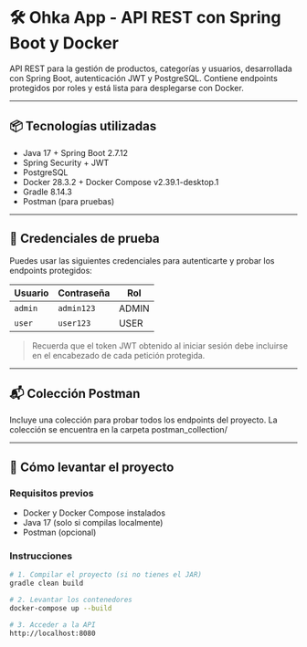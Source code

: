 # 🛠️ Ohka App - API REST con Spring Boot y Docker

API REST para la gestión de productos, categorías y usuarios, desarrollada con Spring Boot, autenticación JWT y PostgreSQL. Contiene endpoints protegidos por roles y está lista para desplegarse con Docker.

---

## 📦 Tecnologías utilizadas

- Java 17 + Spring Boot 2.7.12
- Spring Security + JWT  
- PostgreSQL  
- Docker 28.3.2 + Docker Compose v2.39.1-desktop.1  
- Gradle 8.14.3
- Postman (para pruebas)

---

## 🔑 Credenciales de prueba

Puedes usar las siguientes credenciales para autenticarte y probar los endpoints protegidos:

| Usuario | Contraseña | Rol    |
|--------|------------|--------|
| `admin` | `admin123` | ADMIN  |
| `user`  | `user123`  | USER   |

> Recuerda que el token JWT obtenido al iniciar sesión debe incluirse en el encabezado de cada petición protegida.

---

## 📬 Colección Postman
Incluye una colección para probar todos los endpoints del proyecto. La colección se encuentra en la carpeta postman_collection/

---

## 🚀 Cómo levantar el proyecto

### Requisitos previos

- Docker y Docker Compose instalados  
- Java 17 (solo si compilas localmente)  
- Postman (opcional)

### Instrucciones

```bash
# 1. Compilar el proyecto (si no tienes el JAR)
gradle clean build

# 2. Levantar los contenedores
docker-compose up --build

# 3. Acceder a la API
http://localhost:8080
